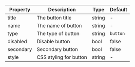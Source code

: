 | Property  | Description            | Type   | Default  |
| --------- | ---------------------- | ------ | -------- |
| title     | The button title       | string | -        |
| name      | The name of button     | string | -        |
| type      | The type of button     | string | `button` |
| disabled  | Disable button         | bool   | false    |
| secondary | Secondary button       | bool   | false    |
| style     | CSS styling for button | string | -        |
